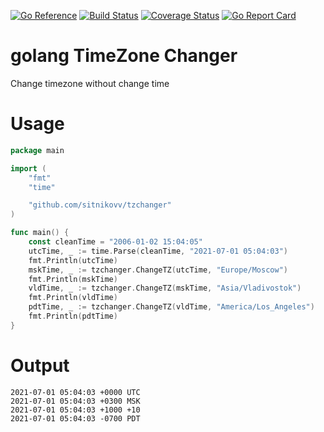 [![Go Reference](https://pkg.go.dev/badge/github.com/sitnikovv/tzchanger.svg)](https://pkg.go.dev/github.com/sitnikovv/tzchanger)
[![Build Status](https://travis-ci.com/sitnikovv/tzchanger.svg?branch=master)](https://travis-ci.com/sitnikovv/tzchanger)
[![Coverage Status](https://coveralls.io/repos/github/sitnikovv/tzchanger/badge.svg?branch=master)](https://coveralls.io/github/sitnikovv/tzchanger?branch=master)
[![Go Report Card](https://goreportcard.com/badge/github.com/sitnikovv/tzchanger)](https://goreportcard.com/report/github.com/sitnikovv/tzchanger)

# golang TimeZone Changer

Change timezone without change time

# Usage

```go
package main

import (
	"fmt"
	"time"

	"github.com/sitnikovv/tzchanger"
)

func main() {
	const cleanTime = "2006-01-02 15:04:05"
	utcTime, _ := time.Parse(cleanTime, "2021-07-01 05:04:03")
	fmt.Println(utcTime)
	mskTime, _ := tzchanger.ChangeTZ(utcTime, "Europe/Moscow")
	fmt.Println(mskTime)
	vldTime, _ := tzchanger.ChangeTZ(mskTime, "Asia/Vladivostok")
	fmt.Println(vldTime)
	pdtTime, _ := tzchanger.ChangeTZ(vldTime, "America/Los_Angeles")
	fmt.Println(pdtTime)
}
```

# Output

```
2021-07-01 05:04:03 +0000 UTC
2021-07-01 05:04:03 +0300 MSK
2021-07-01 05:04:03 +1000 +10
2021-07-01 05:04:03 -0700 PDT
```